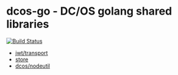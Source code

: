 # dcos-go - DC/OS golang shared libraries
[![Build Status](https://jenkins.mesosphere.com/service/jenkins/buildStatus/icon?job=public-dcos-go/public-dcos-go-master)](https://jenkins.mesosphere.com/service/jenkins/job/public-dcos-go/job/public-dcos-go-master/)

- [jwt/transport](/jwt/transport/README.md)
- [store](/store/README.md)
- [dcos/nodeutil](/dcos/nodeutil/README.md)
